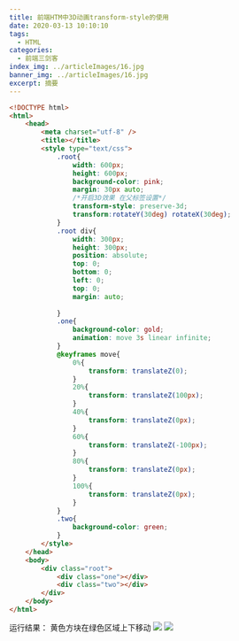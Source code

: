 ```yaml
---
title: 前端HTM中3D动画transform-style的使用
date: 2020-03-13 10:10:10
tags:
  - HTML
categories:
  - 前端三剑客
index_img: ../articleImages/16.jpg
banner_img: ../articleImages/16.jpg
excerpt: 摘要
---
```

<meta name="referrer" content="no-referrer"/>

```html
<!DOCTYPE html>
<html>
	<head>
		<meta charset="utf-8" />
		<title></title>
		<style type="text/css">
			.root{
				width: 600px;
				height: 600px;
				background-color: pink;
				margin: 30px auto;
				/*开启3D效果 在父标签设置*/
				transform-style: preserve-3d;
				transform:rotateY(30deg) rotateX(30deg);
			}
			.root div{
				width: 300px;
				height: 300px;
				position: absolute;
				top: 0;
				bottom: 0;
				left: 0;
				top: 0;
				margin: auto;
				
			}
			.one{
				background-color: gold;
				animation: move 3s linear infinite;
			}
			@keyframes move{
				0%{
					transform: translateZ(0);
				}
				20%{
					transform: translateZ(100px);
				}
				40%{
					transform: translateZ(0px);
				}
				60%{
					transform: translateZ(-100px);
				}
				80%{
					transform: translateZ(0px);
				}
				100%{
					transform: translateZ(0px);
				}
			}
			.two{
				background-color: green;
			}
		</style>
	</head>
	<body>
		<div class="root">
			<div class="one"></div>
			<div class="two"></div>
		</div>
	</body>
</html>

```
运行结果：
黄色方块在绿色区域上下移动
![](https://img-blog.csdnimg.cn/6d30696199764d91b021c7a98ee71bc5.png)
![](https://img-blog.csdnimg.cn/96f66b71395a48a19b852f3f2282f58f.png)

